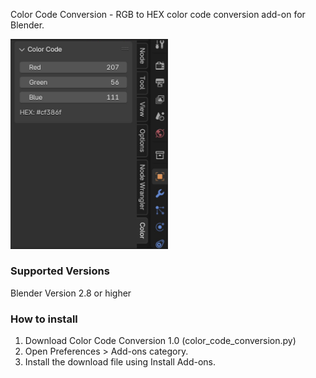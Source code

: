Color Code Conversion - RGB to HEX color code conversion add-on for Blender.

<img src="color-code-conversion-1.png" width="252px">

### Supported Versions

Blender Version 2.8 or higher

### How to install

1. Download Color Code Conversion 1.0 (color_code_conversion.py)
2. Open Preferences > Add-ons category.
3. Install the download file using Install Add-ons.
